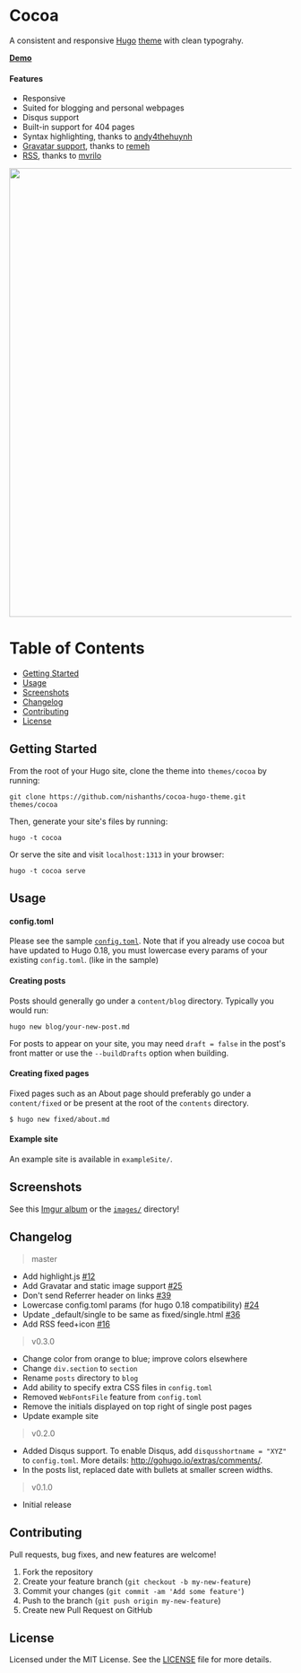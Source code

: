 # Cocoa

A consistent and responsive [Hugo](http://gohugo.io) [theme](https://github.com/spf13/hugoThemes/) with clean typograhy.

[__Demo__](http://themes.gohugo.io/theme/cocoa/)

#### Features

* Responsive
* Suited for blogging and personal webpages
* Disqus support
* Built-in support for 404 pages
* Syntax highlighting, thanks to [andy4thehuynh](https://github.com/andy4thehuynh)
* [Gravatar support](https://github.com/nishanths/cocoa-hugo-theme/pull/25), thanks to [remeh](https://github.com/remeh)
* [RSS](https://github.com/nishanths/cocoa-hugo-theme/pull/16), thanks to [mvrilo](https://github.com/mvrilo)

<img src="http://i.imgur.com/jdstF9j.png" width="800">

# Table of Contents

* [Getting Started](#getting-started)
* [Usage](#usage)
* [Screenshots](#screenshots)
* [Changelog](#changelog)
* [Contributing](#contributing)
* [License](#license)

## Getting Started 

From the root of your Hugo site, clone the theme into `themes/cocoa` by running:

````
git clone https://github.com/nishanths/cocoa-hugo-theme.git themes/cocoa
````

Then, generate your site's files by running:

````
hugo -t cocoa
````

Or serve the site and visit `localhost:1313` in your browser:

```
hugo -t cocoa serve
```

## Usage

#### config.toml

Please see the sample [`config.toml`](https://github.com/nishanths/cocoa-hugo-theme/blob/master/exampleSite/config.toml). Note that if you already use cocoa but have updated to Hugo 0.18, you must lowercase every params of your existing `config.toml`. (like in the sample)

#### Creating posts

Posts should generally go under a `content/blog` directory. Typically you would run:

````
hugo new blog/your-new-post.md
````
For posts to appear on your site, you may need `draft = false` in the post's front matter or use the `--buildDrafts` option when building.

#### Creating fixed pages

Fixed pages such as an About page should preferably go under a `content/fixed` or be present at the root of the `contents` directory.

````
$ hugo new fixed/about.md
````

#### Example site

An example site is available in `exampleSite/`.

## Screenshots

See this [Imgur album](http://imgur.com/a/skabh) or the [`images/`](https://github.com/nishanths/cocoa-hugo-theme/tree/master/images) directory!

## Changelog

> master

- Add highlight.js [#12](https://github.com/nishanths/cocoa-hugo-theme/pull/12)
- Add Gravatar and static image support [#25](https://github.com/nishanths/cocoa-hugo-theme/pull/25)
- Don't send Referrer header on links [#39](https://github.com/nishanths/cocoa-hugo-theme/pull/39)
- Lowercase config.toml params (for hugo 0.18 compatibility) [#24](https://github.com/nishanths/cocoa-hugo-theme/pull/24)
- Update _default/single to be same as fixed/single.html [#36](https://github.com/nishanths/cocoa-hugo-theme/pull/36)
- Add RSS feed+icon [#16](https://github.com/nishanths/cocoa-hugo-theme/pull/16)

> v0.3.0

- Change color from orange to blue; improve colors elsewhere
- Change `div.section` to `section`
- Rename  `posts` directory to `blog`
- Add ability to specify extra CSS files in `config.toml`
- Removed `WebFontsFile` feature from `config.toml`
- Remove the initials displayed on top right of single post pages
- Update example site

> v0.2.0

* Added Disqus support. To enable Disqus, add `disqusshortname = "XYZ"` to `config.toml`. More details: <http://gohugo.io/extras/comments/>.
* In the posts list, replaced date with bullets at smaller screen widths.

> v0.1.0

* Initial release

## Contributing

Pull requests, bug fixes, and new features are welcome!

1. Fork the repository
2. Create your feature branch (`git checkout -b my-new-feature`)
3. Commit your changes (`git commit -am 'Add some feature'`)
4. Push to the branch (`git push origin my-new-feature`)
5. Create new Pull Request on GitHub

## License

Licensed under the MIT License. See the [LICENSE](https://github.com/nishanths/cocoa-hugo-theme/blob/master/LICENSE.md) file for more details.
